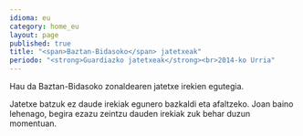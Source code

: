 ```yaml
---
idioma: eu
category: home_eu
layout: page
published: true
title: "<span>Baztan-Bidasoko</span> jatetxeak"
periodo: "<strong>Guardiazko jatetxeak</strong><br>2014-ko Urria"
---
```


Hau da Baztan-Bidasoko zonaldearen jatetxe irekien egutegia.

Jatetxe batzuk ez daude irekiak egunero bazkaldi eta afaltzeko. Joan baino lehenago, begira ezazu zeintzu dauden irekiak zuk behar duzun momentuan.